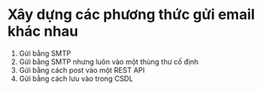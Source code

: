 # Xây dựng các phương thức gửi email khác nhau

1. Gửi bằng SMTP
2. Gửi bằng SMTP nhưng luôn vào một thùng thư cố định
3. Gửi bằng cách post vào một REST API
4. Gửi bằng cách lưu vào trong CSDL